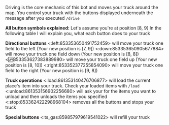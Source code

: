 Driving is the core mechanic of this bot and moves your truck around the map.
You control your truck with the buttons displayed underneath the message after you executed `/drive`

**__All button symbols explained:__**
Let's assume you're at position [8, 9]
In the following table I will explain you, what each button does to your truck

**Directional buttons**
<:left:853353650491752459> will move your truck one field to the left (Your new position is [7, 9])
<:down:853353650905677884> will move your truck one field down (Your new position is [8, 8])
<:up:853353627383889980> will move your truck one field up (Your new position is [8, 10])
<:right:853352377255854090> will move your truck one field to the right (Your new position is [9, 8])

**Truck operations**
<:load:861353140476706877> will load the current place's item into your truck. Check your loaded items with `/load`
<:unload:861353156902256680> will ask your for the items you want to unload and then unloads the items you specified
<:stop:853362422298968104> removes all the buttons and stops your truck

**Special buttons**
<:ts_gas:859857979619541022> will refill your truck
